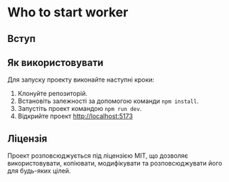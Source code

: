 # Who to start worker

## Вступ

## Як використовувати

Для запуску проекту виконайте наступні кроки:

1. Клонуйте репозиторій.
2. Встановіть залежності за допомогою команди `npm install`.
3. Запустіть проект командою `npm run dev`.
4. Відкрийте проект [http://localhost:5173](http://localhost:3000)

## Ліцензія

Проект розповсюджується під ліцензією MIT, що дозволяє використовувати, копіювати, модифікувати та розповсюджувати його
для будь-яких цілей.